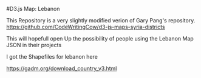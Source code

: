 #D3.js Map: Lebanon

This Repository is a very slightly modified verion of Gary Pang's repository. 
https://github.com/CodeWritingCow/d3-js-maps-syria-districts


This will hopefull open Up the possibility of people using the Lebanon Map JSON in their projects

I got the Shapefiles for lebanon here

https://gadm.org/download_country_v3.html

